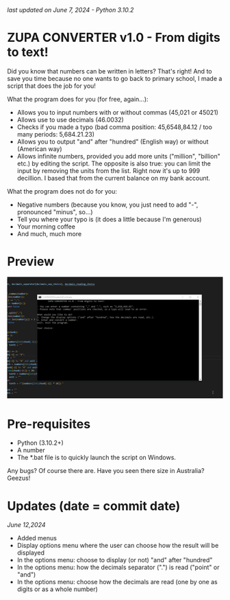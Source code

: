 *last updated on June 7, 2024 - Python 3.10.2*

# ZUPA CONVERTER v1.0 - From digits to text!
Did you know that numbers can be written in letters? That's right! And to save you time because no one wants to go back to primary school, I made a script that does the job for you!

What the program does for you (for free, again...):
- Allows you to input numbers with or without commas (45,021 or 45021)
- Allows use to use decimals (46.0032)
- Checks if you made a typo (bad comma position: 45,6548,84.12 / too many periods: 5,684.21.23)
- Allows you to output "and" after "hundred" (English way) or without (American way)
- Allows infinite numbers, provided you add more units ("million", "billion" etc.) by editing the script. The opposite is also true: you can limit the input by removing the units from the list. Right now it's up to 999 decillion. I based that from the current balance on my bank account.

What the program does not do for you:
- Negative numbers (because you know, you just need to add "-", pronounced "minus", so...)
- Tell you where your typo is (it does a little because I'm generous)
- Your morning coffee
- And much, much more

# Preview
![url](images/from_digit-num_to_text_20240612.gif)

# Pre-requisites
- Python (3.10.2+)
- A number
- The *.bat file is to quickly launch the script on Windows.


Any bugs? Of course there are. Have you seen there size in Australia? Geezus!

# Updates (date = commit date)
*June 12,2024*
- Added menus
- Display options menu where the user can choose how the result will be displayed
- In the options menu: choose to display (or not) "and" after "hundred"
- In the options menu: how the decimals separator (".") is read ("point" or "and")
- In the options menu: choose how the decimals are read (one by one as digits or as a whole number)
